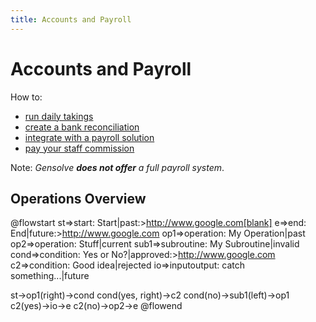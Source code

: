 ```yaml
---
title: Accounts and Payroll
---
```


# Accounts and Payroll

How to:

- [run daily takings](./how-to-run-daily-takings.md)
- [create a bank reconciliation](./how-to-create-a-bank-reconciliation.md)
- [integrate with a payroll solution](./how-to-integrate-with-your-payroll-solution.md)
- [pay your staff commission](./how-to-pay-staff-commission.md)

Note: _Gensolve **does not offer** a full payroll system_.

## Operations Overview

@flowstart
st=>start: Start|past:>http://www.google.com[blank]
e=>end: End|future:>http://www.google.com
op1=>operation: My Operation|past
op2=>operation: Stuff|current
sub1=>subroutine: My Subroutine|invalid
cond=>condition: Yes
or No?|approved:>http://www.google.com
c2=>condition: Good idea|rejected
io=>inputoutput: catch something...|future

st->op1(right)->cond
cond(yes, right)->c2
cond(no)->sub1(left)->op1
c2(yes)->io->e
c2(no)->op2->e
@flowend

